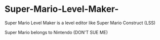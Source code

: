 # Super-Mario-Level-Maker-
Super Mario Level Maker is a level editor like Super Mario Construct (LSS)

Super Mario belongs to Nintendo (DON'T SUE ME)
